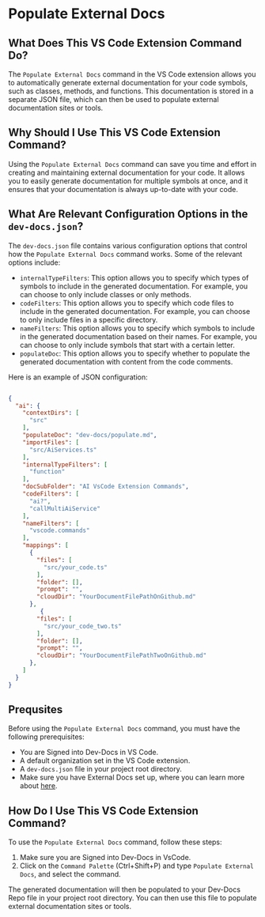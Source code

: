 # Populate External Docs

## What Does This VS Code Extension Command Do?

The `Populate External Docs` command in the VS Code extension allows you to automatically generate external documentation for your code symbols, such as classes, methods, and functions. This documentation is stored in a separate JSON file, which can then be used to populate external documentation sites or tools.

## Why Should I Use This VS Code Extension Command?

Using the `Populate External Docs` command can save you time and effort in creating and maintaining external documentation for your code. It allows you to easily generate documentation for multiple symbols at once, and it ensures that your documentation is always up-to-date with your code.

## What Are Relevant Configuration Options in the `dev-docs.json`?

The `dev-docs.json` file contains various configuration options that control how the `Populate External Docs` command works. Some of the relevant options include:

- `internalTypeFilters`: This option allows you to specify which types of symbols to include in the generated documentation. For example, you can choose to only include classes or only methods.
- `codeFilters`: This option allows you to specify which code files to include in the generated documentation. For example, you can choose to only include files in a specific directory.
- `nameFilters`: This option allows you to specify which symbols to include in the generated documentation based on their names. For example, you can choose to only include symbols that start with a certain letter.
- `populateDoc`: This option allows you to specify whether to populate the generated documentation with content from the code comments.

Here is an example of JSON configuration:

```json

{
  "ai": {
    "contextDirs": [
      "src"
    ],
    "populateDoc": "dev-docs/populate.md",
    "importFiles": [
      "src/AiServices.ts"
    ],
    "internalTypeFilters": [
      "function"
    ],
    "docSubFolder": "AI VsCode Extension Commands",
    "codeFilters": [
      "ai?",
      "callMultiAiService"
    ],
    "nameFilters": [
      "vscode.commands"
    ],
    "mappings": [
      {
        "files": [
          "src/your_code.ts"
        ],
        "folder": [],
        "prompt": "",
        "cloudDir": "YourDocumentFilePathOnGithub.md"
      },
         {
        "files": [
          "src/your_code_two.ts"
        ],
        "folder": [],
        "prompt": "",
        "cloudDir": "YourDocumentFilePathTwoOnGithub.md"
      },
    ]
  }
}

```

## Prequsites

Before using the `Populate External Docs` command, you must have the following prerequisites:

- You are Signed into Dev-Docs in VS Code.
- A default organization set in the VS Code extension.
- A `dev-docs.json` file in your project root directory.
- Make sure you have External Docs set up, where you can learn more about [here](/docs/external%20docs/How%20to%20Get%20Started%20With%20External%20Docs).

## How Do I Use This VS Code Extension Command?

To use the `Populate External Docs` command, follow these steps:


1. Make sure you are Signed into Dev-Docs in VsCode. 
2. Click on the `Command Palette` (Ctrl+Shift+P) and type `Populate External Docs`, and select the command.


The generated documentation will then be populated to your Dev-Docs Repo file in your project root directory. You can then use this file to populate external documentation sites or tools.


